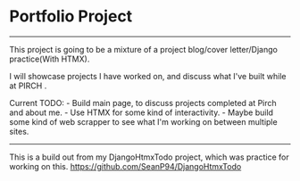 # Portfolio Project
---
This project is going to be a mixture of a project blog/cover letter/Django practice(With HTMX).

I will showcase projects I have worked on, and discuss what I've built while at PIRCH .

Current TODO:
    - Build main page, to discuss projects completed at Pirch and about me.
    - Use HTMX for some kind of interactivity.
    - Maybe build some kind of web scrapper to see what I'm working on between multiple sites.



---

This is a build out from my DjangoHtmxTodo project, which was practice for working on this.
https://github.com/SeanP94/DjangoHtmxTodo


